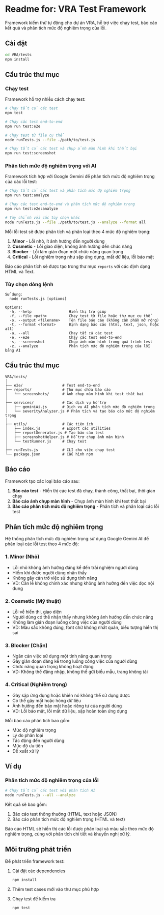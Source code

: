 # Readme for: VRA Test Framework

Framework kiểm thử tự động cho dự án VRA, hỗ trợ việc chạy test, báo cáo kết quả và phân tích mức độ nghiêm trọng của lỗi.

## Cài đặt

```bash
cd VRA/tests
npm install
```

## Cấu trúc thư mục

### Chạy test

Framework hỗ trợ nhiều cách chạy test:

```bash
# Chạy tất cả các test
npm test

# Chạy các test end-to-end
npm run test:e2e

# Chạy test từ file cụ thể
node runTests.js --file ./path/to/test.js

# Chạy tất cả các test và chụp ảnh màn hình khi thất bại
npm run test:screenshot
```

### Phân tích mức độ nghiêm trọng với AI

Framework tích hợp với Google Gemini để phân tích mức độ nghiêm trọng của các lỗi test:

```bash
# Chạy tất cả các test và phân tích mức độ nghiêm trọng
npm run test:analyze

# Chạy các test end-to-end và phân tích mức độ nghiêm trọng
npm run test:e2e:analyze

# Tùy chỉnh với các tùy chọn khác
node runTests.js --file ./path/to/test.js --analyze --format all
```

Mỗi lỗi test sẽ được phân tích và phân loại theo 4 mức độ nghiêm trọng:

1. **Minor** - Lỗi nhỏ, ít ảnh hưởng đến người dùng
2. **Cosmetic** - Lỗi giao diện, không ảnh hưởng đến chức năng
3. **Blocker** - Lỗi làm gián đoạn một chức năng quan trọng
4. **Critical** - Lỗi nghiêm trọng như sập ứng dụng, mất dữ liệu, lỗi bảo mật

Báo cáo phân tích sẽ được tạo trong thư mục `reports` với các định dạng HTML và Text.

### Tùy chọn dòng lệnh

```
Sử dụng:
  node runTests.js [options]
  
Options:
  -h, --help                 Hiển thị trợ giúp
  -f, --file <path>          Chạy test từ file hoặc thư mục cụ thể
  -o, --output <filename>    Tên file báo cáo (không cần phần mở rộng)
  -t, --format <format>      Định dạng báo cáo (html, text, json, hoặc all)
  -a, --all                  Chạy tất cả các test
  -e, --e2e                  Chạy các test end-to-end
  -s, --screenshot           Chụp ảnh màn hình trong quá trình test
  -z, --analyze              Phân tích mức độ nghiêm trọng của lỗi bằng AI
```

## Cấu trúc thư mục

```
VRA/tests/
│
├── e2e/                  # Test end-to-end
├── reports/              # Thư mục chứa báo cáo
│   └── screenshots/      # Ảnh chụp màn hình khi test thất bại
│
├── services/             # Các dịch vụ hỗ trợ
│   ├── geminiAi.js       # Dịch vụ AI phân tích mức độ nghiêm trọng
│   └── severityAnalyzer.js # Phân tích và tạo báo cáo mức độ nghiêm trọng
│
├── utils/                # Các tiện ích
│   ├── index.js          # Export các utilities
│   ├── reportGenerator.js # Tạo báo cáo test
│   ├── screenshotHelper.js # Hỗ trợ chụp ảnh màn hình
│   └── testRunner.js     # Chạy test
│
├── runTests.js           # CLI cho việc chạy test
└── package.json          # Cấu hình npm
```

## Báo cáo

Framework tạo các loại báo cáo sau:

1. **Báo cáo test** - Hiển thị các test đã chạy, thành công, thất bại, thời gian chạy
2. **Báo cáo ảnh chụp màn hình** - Chụp ảnh màn hình khi test thất bại
3. **Báo cáo phân tích mức độ nghiêm trọng** - Phân tích và phân loại các lỗi test

## Phân tích mức độ nghiêm trọng

Hệ thống phân tích mức độ nghiêm trọng sử dụng Google Gemini AI để phân loại các lỗi test theo 4 mức độ:

### 1. Minor (Nhỏ)

- Lỗi nhỏ không ảnh hưởng đáng kể đến trải nghiệm người dùng
- Hiếm khi được người dùng nhận thấy
- Không gây cản trở việc sử dụng tính năng
- VD: Căn lề không chính xác nhưng không ảnh hưởng đến việc đọc nội dung

### 2. Cosmetic (Mỹ thuật)

- Lỗi về hiển thị, giao diện
- Người dùng có thể nhận thấy nhưng không ảnh hưởng đến chức năng
- Không làm gián đoạn luồng công việc của người dùng
- VD: Màu sắc không đúng, font chữ không nhất quán, biểu tượng hiển thị sai

### 3. Blocker (Chặn)

- Ngăn cản việc sử dụng một tính năng quan trọng
- Gây gián đoạn đáng kể trong luồng công việc của người dùng
- Chức năng quan trọng không hoạt động
- VD: Không thể đăng nhập, không thể gửi biểu mẫu, trang không tải

### 4. Critical (Nghiêm trọng)

- Gây sập ứng dụng hoặc khiến nó không thể sử dụng được
- Có thể gây mất hoặc hỏng dữ liệu
- Ảnh hưởng đến bảo mật hoặc riêng tư của người dùng
- VD: Lỗi bảo mật, lỗi mất dữ liệu, sập hoàn toàn ứng dụng

Mỗi báo cáo phân tích bao gồm:

- Mức độ nghiêm trọng
- Lý do phân loại
- Tác động đến người dùng
- Mức độ ưu tiên
- Đề xuất xử lý

## Ví dụ

### Phân tích mức độ nghiêm trọng của lỗi

```bash
# Chạy tất cả các test với phân tích AI
node runTests.js --all --analyze
```

Kết quả sẽ bao gồm:
1. Báo cáo test thông thường (HTML, text hoặc JSON)
2. Báo cáo phân tích mức độ nghiêm trọng (HTML và text)

Báo cáo HTML sẽ hiển thị các lỗi được phân loại và màu sắc theo mức độ nghiêm trọng, cùng với phân tích chi tiết và khuyến nghị xử lý.

## Môi trường phát triển

Để phát triển framework test:

1. Cài đặt các dependencies
   ```bash
   npm install
   ```

2. Thêm test cases mới vào thư mục phù hợp

3. Chạy test để kiểm tra
   ```bash
   npm test
   ```
